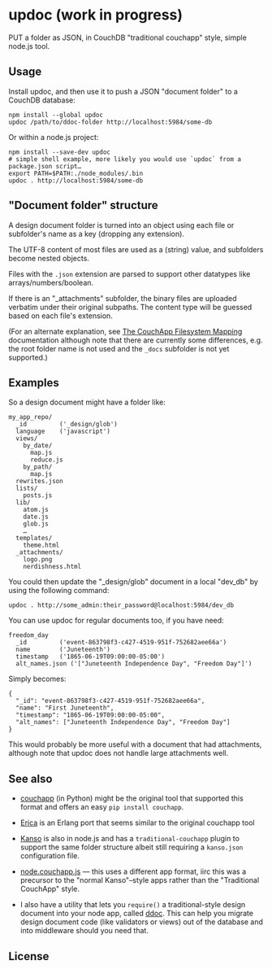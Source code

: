 # updoc (work in progress)

PUT a folder as JSON, in CouchDB "traditional couchapp" style, simple node.js tool.

## Usage

Install updoc, and then use it to push a JSON "document folder" to a CouchDB database:

```
npm install --global updoc
updoc /path/to/ddoc-folder http://localhost:5984/some-db
```

Or within a node.js project:

```
npm install --save-dev updoc
# simple shell example, more likely you would use `updoc` from a package.json script…
export PATH=$PATH:./node_modules/.bin
updoc . http://localhost:5984/some-db
```

## "Document folder" structure

A design document folder is turned into an object using each file or subfolder's name as a key (dropping any extension).

The UTF-8 content of most files are used as a (string) value, and subfolders become nested objects.

Files with the `.json` extension are parsed to support other datatypes like arrays/numbers/boolean.

If there is an "_attachments" subfolder, the binary files are uploaded verbatim under their original subpaths. The content type will be guessed based on each file's extension.

(For an alternate explanation, see [The CouchApp Filesystem Mapping](http://couchapp.readthedocs.io/en/latest/design/filesystem-mapping.html) documentation although note that there are currently some differences, e.g. the root folder name is not used and the `_docs` subfolder is not yet supported.)

## Examples

So a design document might have a folder like:

```
my_app_repo/
  _id         ('_design/glob')
  language    ('javascript')
  views/
    by_date/
      map.js
      reduce.js
    by_path/
      map.js
  rewrites.json
  lists/
    posts.js
  lib/
    atom.js
    date.js
    glob.js
    …
  templates/
    theme.html
  _attachments/
    logo.png
    nerdishness.html
```

You could then update the "_design/glob" document in a local "dev_db" by using the following command:

    updoc . http://some_admin:their_password@localhost:5984/dev_db

You can use updoc for regular documents too, if you have need:

```
freedom_day
  _id         ('event-863798f3-c427-4519-951f-752682aee66a')
  name        ('Juneteenth')
  timestamp   ('1865-06-19T09:00:00-05:00')
  alt_names.json ('["Juneteenth Independence Day", "Freedom Day"]')
```

Simply becomes:

```
{
  "_id": "event-863798f3-c427-4519-951f-752682aee66a",
  "name": "First Juneteenth",
  "timestamp": "1865-06-19T09:00:00-05:00",
  "alt_names": ["Juneteenth Independence Day", "Freedom Day"]
}
```

This would probably be more useful with a document that had attachments, although note that updoc does not handle large attachments well.


## See also

* [couchapp](https://github.com/couchapp/couchapp) (in Python) might be the original tool that supported this format and offers an easy `pip install couchapp`.

* [Erica](https://github.com/benoitc/erica) is an Erlang port that seems similar to the original couchapp tool

* [Kanso](https://kanso.app.medicmobile.org/) is also in node.js and has a `traditional-couchapp` plugin to support the same folder structure albeit still requiring a `kanso.json` configuration file.

* [node.couchapp.js](https://github.com/mikeal/node.couchapp.js/) — this uses a different app format, iirc this was a precursor to the "normal Kanso"–style apps rather than the "Traditional CouchApp" style.

* I also have a utility that lets you `require()` a traditional-style design document into your node app, called [ddoc](https://github.com/natevw/ddoc). This can help you migrate design document code (like validators or views) out of the database and into middleware should you need that.


## License

